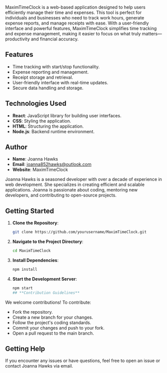 MaximTimeClock is a web-based application designed to help users efficiently manage their time and expenses. This tool is perfect for individuals and businesses who need to track work hours, generate expense reports, and manage receipts with ease. With a user-friendly interface and powerful features, MaximTimeClock simplifies time tracking and expense management, making it easier to focus on what truly matters—productivity and financial accuracy.

## Features

- Time tracking with start/stop functionality.
- Expense reporting and management.
- Receipt storage and retrieval.
- User-friendly interface with real-time updates.
- Secure data handling and storage.

## Technologies Used

- **React**: JavaScript library for building user interfaces.
- **CSS**: Styling the application.
- **HTML**: Structuring the application.
- **Node.js**: Backend runtime environment.

## Author

- **Name**: Joanna Hawks  
- **Email**: joanna852hawks@outlook.com
- **Website**: MaximTimeClock

Joanna Hawks is a seasoned developer with over a decade of experience in web development. She specializes in creating efficient and scalable applications. Joanna is passionate about coding, mentoring new developers, and contributing to open-source projects.

## Getting Started

1. **Clone the Repository**:
   ```bash
   git clone https://github.com/yourusername/MaximTimeClock.git
2. **Navigate to the Project Directory**:
   ```bash
   cd MaximTimeClock
3. **Install Dependencies**:
   ```bash
   npm install
4. **Start the Development Server**:
   ```bash
   npm start
   ## **Contribution Guidelines**
We welcome contributions! To contribute:

- Fork the repository.
- Create a new branch for your changes.
- Follow the project's coding standards.
- Commit your changes and push to your fork.
- Open a pull request to the main branch.

## **Getting Help**
If you encounter any issues or have questions, feel free to open an issue or contact Joanna Hawks via email.
